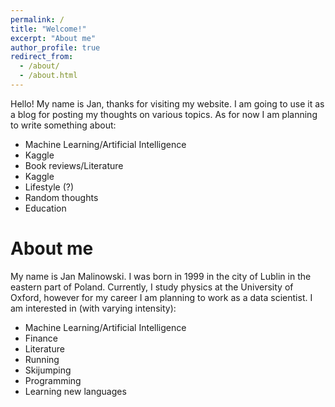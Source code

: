 ```yaml
---
permalink: /
title: "Welcome!"
excerpt: "About me"
author_profile: true
redirect_from: 
  - /about/
  - /about.html
---
```


Hello! My name is Jan, thanks for visiting my website. I am going to use it as a blog for posting my thoughts on various topics. As for now I am planning to write something about:

- Machine Learning/Artificial Intelligence
- Kaggle
- Book reviews/Literature
- Kaggle
- Lifestyle (?)
- Random thoughts
- Education

# About me

My name is Jan Malinowski. I was born in 1999 in the city of Lublin in the eastern part of Poland. Currently, I study physics at the University of Oxford, however for my career I am planning to work as a data scientist.
I am interested in (with varying intensity):

- Machine Learning/Artificial Intelligence
- Finance
- Literature
- Running
- Skijumping
- Programming
- Learning new languages

